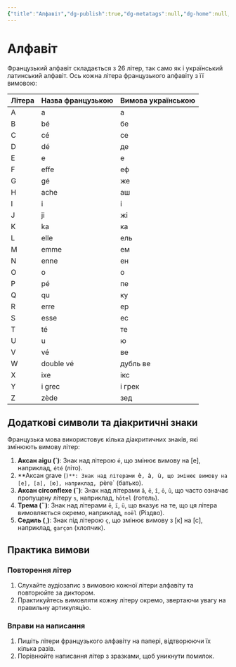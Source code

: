 ```yaml
---
{"title":"Алфавіт","dg-publish":true,"dg-metatags":null,"dg-home":null,"permalink":"/osnovi-movi/alfavit/","dgPassFrontmatter":true,"noteIcon":""}
---
```



# Алфавіт

Французький алфавіт складається з 26 літер, так само як і український латинський алфавіт. Ось кожна літера французького алфавіту з її вимовою:

| Літера | Назва французькою | Вимова українською |
|--------|--------------------|--------------------|
| A      | a                  | а                  |
| B      | bé                 | бе                 |
| C      | cé                 | се                 |
| D      | dé                 | де                 |
| E      | e                  | е                  |
| F      | effe               | еф                 |
| G      | gé                 | же                 |
| H      | ache               | аш                 |
| I      | i                  | і                  |
| J      | ji                 | жі                 |
| K      | ka                 | ка                 |
| L      | elle               | ель                |
| M      | emme               | ем                 |
| N      | enne               | ен                 |
| O      | o                  | о                  |
| P      | pé                 | пе                 |
| Q      | qu                 | ку                 |
| R      | erre               | ер                 |
| S      | esse               | ес                 |
| T      | té                 | те                 |
| U      | u                  | ю                  |
| V      | vé                 | ве                 |
| W      | double vé          | дубль ве           |
| X      | ixe                | ікс                |
| Y      | i grec             | і грек             |
| Z      | zède               | зед                |

## Додаткові символи та діакритичні знаки

Французька мова використовує кілька діакритичних знаків, які змінюють вимову літер:

1. **Аксан aigu (´)**: Знак над літерою `é`, що змінює вимову на [е], наприклад, `été` (літо).
2. **Аксан grave (`)**: Знак над літерами `è`, `à`, `ù`, що змінює вимову на [е], [а], [ю], наприклад, `père` (батько).
3. **Аксан circonflexe (ˆ)**: Знак над літерами `â`, `ê`, `î`, `ô`, `û`, що часто означає пропущену літеру `s`, наприклад, `hôtel` (готель).
4. **Трема (¨)**: Знак над літерами `ë`, `ï`, `ü`, що вказує на те, що ця літера вимовляється окремо, наприклад, `noël` (Різдво).
5. **Седиль (¸)**: Знак під літерою `ç`, що змінює вимову з [к] на [с], наприклад, `garçon` (хлопчик).

## Практика вимови

### Повторення літер

1. Слухайте аудіозапис з вимовою кожної літери алфавіту та повторюйте за диктором.
2. Практикуйтесь вимовляти кожну літеру окремо, звертаючи увагу на правильну артикуляцію.

### Вправи на написання

1. Пишіть літери французького алфавіту на папері, відтворюючи їх кілька разів.
2. Порівнюйте написання літер з зразками, щоб уникнути помилок.
